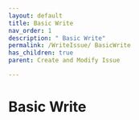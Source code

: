 ```yaml
---
layout: default
title: Basic Write
nav_order: 1
description: " Basic Write"
permalink: /WriteIssue/ BasicWrite
has_children: true
parent: Create and Modify Issue

---
```


#  Basic Write
 